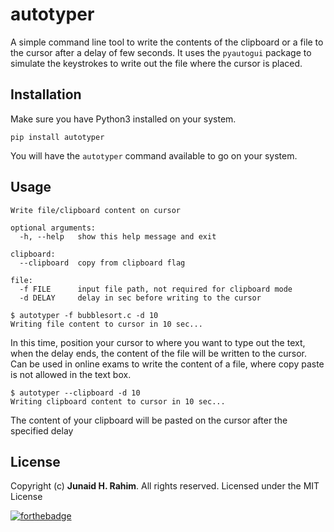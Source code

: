 # autotyper

A simple command line tool to write the contents of the clipboard or a file to the cursor after a delay of few seconds. It uses
the `pyautogui` package to simulate the keystrokes to write out the file where the cursor is placed.


## Installation

Make sure you have Python3 installed on your system. 

```
pip install autotyper
```

You will have the `autotyper` command available to go on your system.

## Usage

```
Write file/clipboard content on cursor

optional arguments:
  -h, --help   show this help message and exit

clipboard:
  --clipboard  copy from clipboard flag

file:
  -f FILE      input file path, not required for clipboard mode
  -d DELAY     delay in sec before writing to the cursor
```

```
$ autotyper -f bubblesort.c -d 10
Writing file content to cursor in 10 sec...
```

In this time, position your cursor to where you want to type out the text, when the delay ends, 
the content of the file will be written to the cursor. Can be used in online exams
to write the content of a file, where copy paste is not allowed in the text box.

```
$ autotyper --clipboard -d 10
Writing clipboard content to cursor in 10 sec...
```


The content of your clipboard will be pasted on the cursor after the specified delay

## License

Copyright (c) **Junaid H. Rahim**. All rights reserved. Licensed under the MIT License

[![forthebadge](https://forthebadge.com/images/badges/made-with-python.svg)](https://forthebadge.com)
